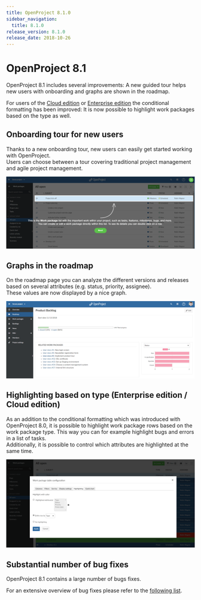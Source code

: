 ```yaml
---
title: OpenProject 8.1.0
sidebar_navigation:
  title: 8.1.0
release_version: 8.1.0
release_date: 2018-10-26
---
```


# OpenProject 8.1

OpenProject 8.1 includes several improvements: A new guided tour helps
new users with onboarding and graphs are shown in the roadmap.

For users of the [Cloud edition](https://www.openproject.org/hosting/)
or [Enterprise
edition](https://www.openproject.org/enterprise-edition/) the
conditional formatting has been improved: It is now possible to
highlight work packages based on the type as well.

## Onboarding tour for new users

Thanks to a new onboarding tour, new users can easily get started
working with OpenProject.  
Users can choose between a tour covering traditional project management
and agile project
management.

![Guided-tour](Guided-tour-1.png)

## Graphs in the roadmap

On the roadmap page you can analyze the different versions and releases
based on several attributes (e.g. status, priority, assignee).  
These values are now displayed by a nice
graph.

![Graphs-roadmap](Graphs-roadmap-1.png)

## Highlighting based on type (Enterprise edition / Cloud edition)

As an addition to the conditional formatting which was introduced with
OpenProject 8.0, it is possible to highlight work package rows based on
the work package type. This way you can for example highlight bugs and
errors in a list of tasks.  
Additionally, it is possible to control which attributes are highlighted
at the same
time.

![Highlighting](Highlighting-1.png)

## Substantial number of bug fixes

OpenProject 8.1 contains a large number of bugs fixes.

For an extensive overview of bug fixes please refer to the [following
list](https://community.openproject.com/projects/openproject/work_packages?query_props=%7B%22c%22:%5B%22id%22,%22subject%22,%22type%22,%22status%22,%22assignee%22,%22version%22%5D,%22hi%22:true,%22g%22:%22%22,%22t%22:%22parent:asc%22,%22f%22:%5B%7B%22n%22:%22status%22,%22o%22:%22*%22,%22v%22:%5B%5D%7D,%7B%22n%22:%22type%22,%22o%22:%22=%22,%22v%22:%5B%221%22%5D%7D,%7B%22n%22:%22version%22,%22o%22:%22=%22,%22v%22:%5B%22989%22%5D%7D,%7B%22n%22:%22subprojectId%22,%22o%22:%22*%22,%22v%22:%5B%5D%7D%5D,%22pa%22:1,%22pp%22:100%7D).
